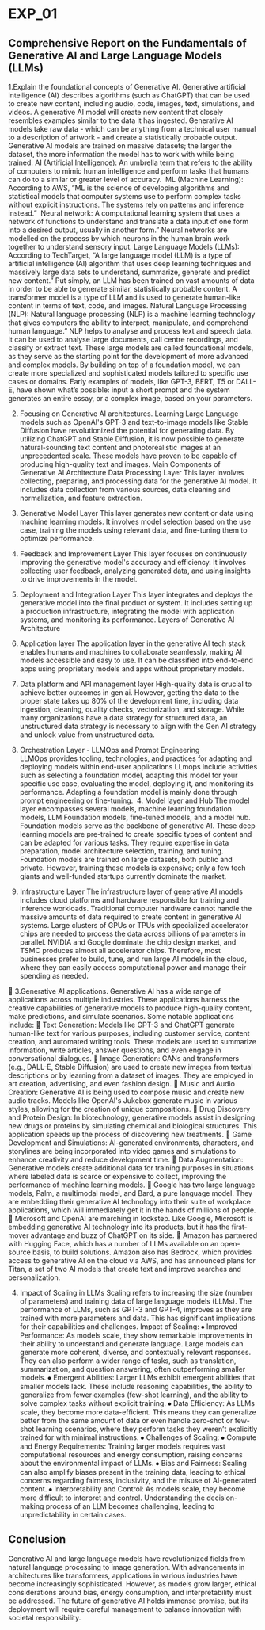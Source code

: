 # EXP_01
## Comprehensive Report on the Fundamentals of Generative AI and Large Language Models (LLMs)

1.Explain the foundational concepts of Generative AI.
Generative artificial intelligence (AI) describes algorithms (such as ChatGPT) that can be used to create new content, including audio, code, images, text, simulations, and videos.
A generative AI model will create new content that closely resembles examples similar to the data it has ingested. Generative AI models take raw data - which can be anything from a technical user manual to a description of artwork - and create a statistically probable output. Generative AI models are trained on massive datasets; the larger the dataset, the more information the model has to work with while being trained.
AI (Artificial Intelligence): An umbrella term that refers to the ability of computers to mimic human intelligence and perform tasks that humans can do to a similar or greater level of accuracy. 
ML (Machine Learning): According to AWS, “ML is the science of developing algorithms and statistical models that computer systems use to perform complex tasks without explicit instructions. The systems rely on patterns and inference instead.” 
Neural network: A computational learning system that uses a network of functions to understand and translate a data input of one form into a desired output, usually in another form.” Neural networks are modelled on the process by which neurons in the human brain work together to understand sensory input.
Large Language Models (LLMs): According to TechTarget, “A large language model (LLM) is a type of artificial intelligence (AI) algorithm that uses deep learning techniques and massively large data sets to understand, summarize, generate and predict new content.” Put simply, an LLM has been trained on vast amounts of data in order to be able to generate similar, statistically probable content. A transformer model is a type of LLM and is used to generate human-like content in terms of text, code, and images.
Natural Language Processing (NLP): Natural language processing (NLP) is a machine learning technology that gives computers the ability to interpret, manipulate, and comprehend human language.” NLP helps to analyse and process text and speech data. It can be used to analyse large documents, call centre recordings, and classify or extract text.
These large models are called foundational models, as they serve as the starting point for the development of more advanced and complex models. By building on top of a foundation model, we can create more specialized and sophisticated models tailored to specific use cases or domains. Early examples of models, like GPT-3, BERT, T5 or DALL-E, have shown what’s possible: input a short prompt and the system generates an entire essay, or a complex image, based on your parameters. 

2. Focusing on Generative AI architectures.
Learning Large Language models such as OpenAI's GPT-3 and text-to-image models like Stable Diffusion have revolutionized the potential for generating data. By utilizing ChatGPT and Stable Diffusion, it is now possible to generate natural-sounding text content and photorealistic images at an unprecedented scale. These models have proven to be capable of producing high-quality text and images.
Main Components of Generative AI Architecture
Data Processing Layer
This layer involves collecting, preparing, and processing data for the generative AI model. It includes data collection from various sources, data cleaning and normalization, and feature extraction.
2. Generative Model Layer
This layer generates new content or data using machine learning models. It involves model selection based on the use case, training the models using relevant data, and fine-tuning them to optimize performance.
3. Feedback and Improvement Layer
This layer focuses on continuously improving the generative model's accuracy and efficiency. It involves collecting user feedback, analyzing generated data, and using insights to drive improvements in the model.
4. Deployment and Integration Layer
This layer integrates and deploys the generative model into the final product or system. It includes setting up a production infrastructure, integrating the model with application systems, and monitoring its performance.
Layers of Generative AI Architecture
1. Application layer
The application layer in the generative AI tech stack enables humans and machines to collaborate seamlessly, making AI models accessible and easy to use. It can be classified into end-to-end apps using proprietary models and apps without proprietary models.
2. Data platform and API management layer
High-quality data is crucial to achieve better outcomes in gen ai. However, getting the data to the proper state takes up 80% of the development time, including data ingestion, cleaning, quality checks, vectorization, and storage. While many organizations have a data strategy for structured data, an unstructured data strategy is necessary to align with the Gen AI strategy and unlock value from unstructured data.

3. Orchestration Layer - LLMOps and Prompt Engineering
LLMOps provides tooling, technologies, and practices for adapting and deploying models within end-user applications LLmops include activities such as selecting a foundation model, adapting this model for your specific use case, evaluating the model, deploying it, and monitoring its performance. Adapting a foundation model is mainly done through prompt engineering or fine-tuning.
 4. Model layer and Hub
The model layer encompasses several models, machine learning foundation models, LLM Foundation models, fine-tuned models, and a model hub.  
Foundation models serve as the backbone of generative AI. These deep learning models are pre-trained to create specific types of content and can be adapted for various tasks. They require expertise in data preparation, model architecture selection, training, and tuning. Foundation models are trained on large datasets, both public and private. However, training these models is expensive; only a few tech giants and well-funded startups currently dominate the market. 
5. Infrastructure Layer
The infrastructure layer of generative AI models includes cloud platforms and hardware responsible for training and inference workloads. Traditional computer hardware cannot handle the massive amounts of data required to create content in generative AI systems. Large clusters of GPUs or TPUs with specialized accelerator chips are needed to process the data across billions of parameters in parallel. NVIDIA and Google dominate the chip design market, and TSMC produces almost all accelerator chips. Therefore, most businesses prefer to build, tune, and run large AI models in the cloud, where they can easily access computational power and manage their spending as needed. 
 


3.Generative AI applications.
Generative AI has a wide range of applications across multiple industries. These applications harness the creative capabilities of generative models to produce high-quality content, make predictions, and simulate scenarios. Some notable applications include:
⦁	Text Generation: Models like GPT-3 and ChatGPT generate human-like text for various purposes, including customer service, content creation, and automated writing tools. These models are used to summarize information, write articles, answer questions, and even engage in conversational dialogues.
⦁	Image Generation: GANs and transformers (e.g., DALL-E, Stable Diffusion) are used to create new images from textual descriptions or by learning from a dataset of images. They are employed in art creation, advertising, and even fashion design.
⦁	Music and Audio Creation: Generative AI is being used to compose music and create new audio tracks. Models like OpenAI's Jukebox generate music in various styles, allowing for the creation of unique compositions.
⦁	Drug Discovery and Protein Design: In biotechnology, generative models assist in designing new drugs or proteins by simulating chemical and biological structures. This application speeds up the process of discovering new treatments.
⦁	Game Development and Simulations: AI-generated environments, characters, and storylines are being incorporated into video games and simulations to enhance creativity and reduce development time.
⦁	Data Augmentation: Generative models create additional data for training purposes in situations where labeled data is scarce or expensive to collect, improving the performance of machine learning models.
⦁	Google has two large language models, Palm, a multimodal model, and Bard, a pure language model. They are embedding their generative AI technology into their suite of workplace applications, which will immediately get it in the hands of millions of people.
⦁	Microsoft and OpenAI are marching in lockstep. Like Google, Microsoft is embedding generative AI technology into its products, but it has the first-mover advantage and buzz of ChatGPT on its side.
⦁	Amazon has partnered with Hugging Face, which has a number of LLMs available on an open-source basis, to build solutions. Amazon also has Bedrock, which provides access to generative AI on the cloud via AWS, and has announced plans for Titan, a set of two AI models that create text and improve searches and personalization.



4. Impact of Scaling in LLMs
Scaling refers to increasing the size (number of parameters) and training data of large language models (LLMs). The performance of LLMs, such as GPT-3 and GPT-4, improves as they are trained with more parameters and data. This has significant implications for their capabilities and challenges.
Impact of Scaling:
⦁	Improved Performance: As models scale, they show remarkable improvements in their ability to understand and generate language. Large models can generate more coherent, diverse, and contextually relevant responses. They can also perform a wider range of tasks, such as translation, summarization, and question answering, often outperforming smaller models.
⦁	Emergent Abilities: Larger LLMs exhibit emergent abilities that smaller models lack. These include reasoning capabilities, the ability to generalize from fewer examples (few-shot learning), and the ability to solve complex tasks without explicit training.
⦁	Data Efficiency: As LLMs scale, they become more data-efficient. This means they can generalize better from the same amount of data or even handle zero-shot or few-shot learning scenarios, where they perform tasks they weren’t explicitly trained for with minimal instructions.
⦁	Challenges of Scaling:
⦁	Compute and Energy Requirements: Training larger models requires vast computational resources and energy consumption, raising concerns about the environmental impact of LLMs.
⦁	Bias and Fairness: Scaling can also amplify biases present in the training data, leading to ethical concerns regarding fairness, inclusivity, and the misuse of AI-generated content.
⦁	Interpretability and Control: As models scale, they become more difficult to interpret and control. Understanding the decision-making process of an LLM becomes challenging, leading to unpredictability in certain cases.

## Conclusion
Generative AI and large language models have revolutionized fields from natural language processing to image generation. With advancements in architectures like transformers, applications in various industries have become increasingly sophisticated. However, as models grow larger, ethical considerations around bias, energy consumption, and interpretability must be addressed. The future of generative AI holds immense promise, but its deployment will require careful management to balance innovation with societal responsibility.
